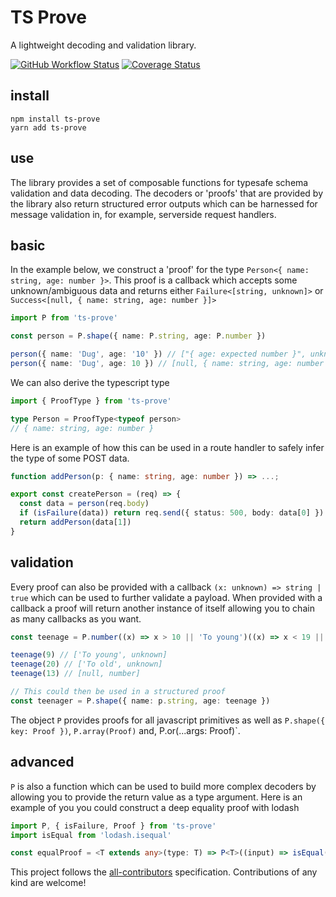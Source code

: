 # TS Prove

A lightweight decoding and validation library.

[![GitHub Workflow Status](https://img.shields.io/github/workflow/status/Pingid/ts-prove/CI)](https://github.com/Pingid/ts-prove/actions)
[![Coverage Status](https://coveralls.io/repos/github/Pingid/ts-prove/badge.svg?branch=master)](https://coveralls.io/github/Pingid/ts-prove?branch=master)

## install

```
npm install ts-prove
yarn add ts-prove
```

## use

The library provides a set of composable functions for typesafe schema validation and data decoding. The decoders or 'proofs' that are provided by the library also return structured error outputs which can be harnessed for message validation in, for example, serverside request handlers.

## basic

In the example below, we construct a 'proof' for the type `Person<{ name: string, age: number }>`. This proof is a callback which accepts some unknown/ambiguous data and returns either `Failure<[string, unknown]>` or `Success<[null, { name: string, age: number }]>`

```ts
import P from 'ts-prove'

const person = P.shape({ name: P.string, age: P.number })

person({ name: 'Dug', age: '10' }) // ["{ age: expected number }", unknown]
person({ name: 'Dug', age: 10 }) // [null, { name: string, age: number ]
```

We can also derive the typescript type

```ts
import { ProofType } from 'ts-prove'

type Person = ProofType<typeof person>
// { name: string, age: number }
```

Here is an example of how this can be used in a route handler to safely infer the type of some POST data.

```ts
function addPerson(p: { name: string, age: number }) => ...;

export const createPerson = (req) => {
  const data = person(req.body)
  if (isFailure(data)) return req.send({ status: 500, body: data[0] })
  return addPerson(data[1])
}
```

## validation

Every proof can also be provided with a callback `(x: unknown) => string | true` which can be used to further validate a payload. When provided with a callback a proof will return another instance of itself allowing you to chain as many callbacks as you want.

```ts
const teenage = P.number((x) => x > 10 || 'To young')((x) => x < 19 || 'To old')

teenage(9) // ['To young', unknown]
teenage(20) // ['To old', unknown]
teenage(13) // [null, number]

// This could then be used in a structured proof
const teenager = P.shape({ name: p.string, age: teenage })
```

The object `P` provides proofs for all javascript primitives as well as `P.shape({ key: Proof })`, `P.array(Proof)` and, P.or(...args: Proof)`.

## advanced

`P` is also a function which can be used to build more complex decoders by allowing you to provide the return value as a type argument. Here is an example of you you could construct a deep equality proof with lodash

```ts
import P, { isFailure, Proof } from 'ts-prove'
import isEqual from 'lodash.isequal'

const equalProof = <T extends any>(type: T) => P<T>((input) => isEqual(type, input) | `Not equal`)
```

This project follows the [all-contributors](https://github.com/kentcdodds/all-contributors) specification. Contributions of any kind are welcome!
